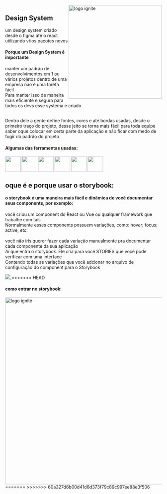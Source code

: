 <img src="https://cdn-icons-png.flaticon.com/512/2147/2147392.png" min-width="10px" max-width="300px" width="300" align="right" alt="logo ignite">

## Design System 

um design system criado desde o figma até o react utilizando vŕios pacotes novos </br>

#### Porque um Design System é importante

manter um padrão de desenvolvimentos em 1 ou vários projetos dentro de uma empresa não é uma tarefa fácil </br>
Para manter isso de maneira mais eficiênte e segura para todos os devs esse systema é criado </br>
</br>

Dentro dele a gente define fontes, cores e até bordas usadas, desde o primeiro traço do projeto, desse jeito se torna mais fácil para toda equipe saber oque colocar em certa parte da aplicação e não ficar com medo de fugir do padrão do projeto


#### Algumas das ferramentas usadas:

<img src="https://cdn-icons-png.flaticon.com/512/1183/1183672.png"  width="50px" align="left" >
<img src="https://avatars.githubusercontent.com/u/22632046?s=280&v=4"  width="50px" align="left" >
<img src="https://cdn-icons-png.flaticon.com/512/5968/5968322.png"  width="50px" align="left" >
<img src="https://cdn-icons-png.flaticon.com/512/5968/5968381.png"  width="50px" align="left" >
<img src="https://upload.wikimedia.org/wikipedia/commons/thumb/d/d5/Tailwind_CSS_Logo.svg/2048px-Tailwind_CSS_Logo.svg.png"  width="50px" align="left" >
<img src="https://vitejs.dev/logo-with-shadow.png"  width="50px" align="left" >
</br>
</br>
</br>

## oque é e porque usar o storybook:

#### o storybook é uma maneira mais fácil e dinâmica de você documentar seus components, por exemplo: 

você criou um component do React ou Vue ou qualquer framework que trabalhe com tais </br>
Normalmente esses components possuem variações, como: hover; focus; active; etc. </br>
</br>
você não iris querer fazer cada variação manualmente pra documentar cada componente da sua aplicação </br>
Aí que entra o storybook. Ele cria para você STORIES que você pode verificar com uma interface </br>
Contendo todas as variações que você adcionar no arquivo de configuração do component para o Storybook

 <a href="https://storybook.js.org" alt="Storybook">
    <img src="https://img.shields.io/badge/-📕Storybook-%23d42a08"/>
  </a>
<<<<<<< HEAD


#### como entrar no storybook:

<img src="runStorybook.png" width="600px" align="center" alt="logo ignite">
=======
>>>>>>> 60a327d6b00d41d6d373f79c89c997ee88e3f506
